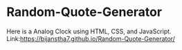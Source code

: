 # Random-Quote-Generator
Here is a Analog Clock using HTML, CSS, and JavaScript. Link:https://bijanstha7.github.io/Random-Quote-Generator/
